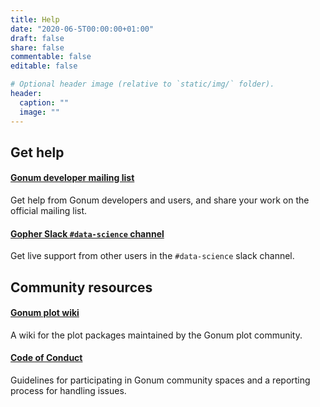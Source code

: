 ```yaml
---
title: Help
date: "2020-06-5T00:00:00+01:00"
draft: false
share: false
commentable: false
editable: false

# Optional header image (relative to `static/img/` folder).
header:
  caption: ""
  image: ""
---
```


## Get help

#### [Gonum developer mailing list](https://groups.google.com/group/gonum-dev)

Get help from Gonum developers and users, and share your work on the official mailing list.

#### [Gopher Slack `#data-science` channel](https://blog.gopheracademy.com/gophers-slack-community/)

Get live support from other users in the `#data-science` slack channel.

## Community resources

#### [Gonum plot wiki](https://github.com/gonum/plot/wiki)

A wiki for the plot packages maintained by the Gonum plot community.

#### [Code of Conduct](/conduct)

Guidelines for participating in Gonum community spaces and a reporting process for handling issues.
